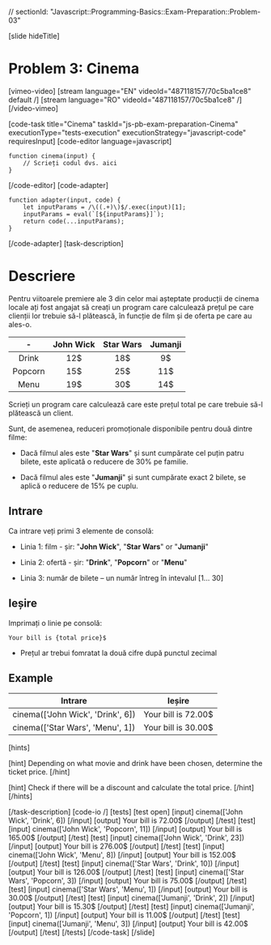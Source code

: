 // sectionId: "Javascript::Programming-Basics::Exam-Preparation::Problem-03"

[slide hideTitle]
# Problem 3: Cinema

[vimeo-video]
[stream language="EN" videoId="487118157/70c5ba1ce8" default /]
[stream language="RO" videoId="487118157/70c5ba1ce8"  /]
[/video-vimeo]



[code-task title="Cinema" taskId="js-pb-exam-preparation-Cinema" executionType="tests-execution" executionStrategy="javascript-code" requiresInput]
[code-editor language=javascript]
```
function cinema(input) {
	// Scrieți codul dvs. aici
}
```
[/code-editor]
[code-adapter]
```
function adapter(input, code) {
    let inputParams = /\((.+)\)$/.exec(input)[1];
    inputParams = eval(`[${inputParams}]`);
    return code(...inputParams);
}
```
[/code-adapter]
[task-description]
# Descriere
Pentru viitoarele premiere ale 3 din celor mai așteptate producții de cinema locale ați fost angajat să creați un program care calculează prețul pe care clienții lor trebuie să-l plătească, în funcție de film și de oferta pe care au ales-o.

| \- | **John Wick**      | **Star Wars** | **Jumanji**   |
|:---:    | :---:       |    :----:   |   :---:     |
| Drink | 12$ | 18$ | 9$ |
| Popcorn | 15$ | 25$ | 11$ |
| Menu | 19$ | 30$ | 14$ |

Scrieți un program care calculează care este prețul total pe care trebuie să-l plătească un client. 

Sunt, de asemenea, reduceri promoționale disponibile pentru două dintre filme:

- Dacă filmul ales este "**Star Wars**" și sunt cumpărate cel puțin patru bilete, este aplicată o reducere de 30\% pe familie.

- Dacă filmul ales este "**Jumanji**" și sunt cumpărate exact 2 bilete, se aplică o reducere de 15\% pe cuplu.

## Intrare

Ca intrare veți primi 3 elemente de consolă:

- Linia 1: film - șir: "**John Wick**", "**Star Wars**" or "**Jumanji**"

- Linia 2: ofertă - șir: "**Drink**", "**Popcorn**" or "**Menu**"

- Linia 3: număr de bilete  – un număr întreg în intevalul \[1… 30\]

## Ieșire

Imprimați o linie pe consolă: 

`Your bill is {total price}$`

* Prețul ar trebui fomratat la două cifre după punctul zecimal

## Example
| **Intrare** | **Ieșire** |
| --- | --- |
|cinema(['John Wick', 'Drink', 6])| Your bill is 72.00$|
|cinema(['Star Wars', 'Menu', 1]) | Your bill is 30.00$| 

[hints]

[hint]
Depending on what movie and drink have been chosen, determine the ticket price.
[/hint]

[hint]
Check if there will be a discount and calculate the total price.
[/hint]
[/hints]

[/task-description]
[code-io /]
[tests]
[test open]
[input]
cinema(['John Wick', 'Drink', 6])
[/input]
[output]
Your bill is 72.00$
[/output]
[/test]
[test]
[input]
cinema(['John Wick', 'Popcorn', 11])
[/input]
[output]
Your bill is 165.00$
[/output]
[/test]
[test]
[input]
cinema(['John Wick', 'Drink', 23])
[/input]
[output]
Your bill is 276.00$
[/output]
[/test]
[test]
[input]
cinema(['John Wick', 'Menu', 8])
[/input]
[output]
Your bill is 152.00$
[/output]
[/test]
[test]
[input]
cinema(['Star Wars', 'Drink', 10])
[/input]
[output]
Your bill is 126.00$
[/output]
[/test]
[test]
[input]
cinema(['Star Wars', 'Popcorn', 3])
[/input]
[output]
Your bill is 75.00$
[/output]
[/test]
[test]
[input]
cinema(['Star Wars', 'Menu', 1])
[/input]
[output]
Your bill is 30.00$
[/output]
[/test]
[test]
[input]
cinema(['Jumanji', 'Drink', 2])
[/input]
[output]
Your bill is 15.30$
[/output]
[/test]
[test]
[input]
cinema(['Jumanji', 'Popcorn', 1])
[/input]
[output]
Your bill is 11.00$
[/output]
[/test]
[test]
[input]
cinema(['Jumanji', 'Menu', 3])
[/input]
[output]
Your bill is 42.00$
[/output]
[/test]
[/tests]
[/code-task]
[/slide]
